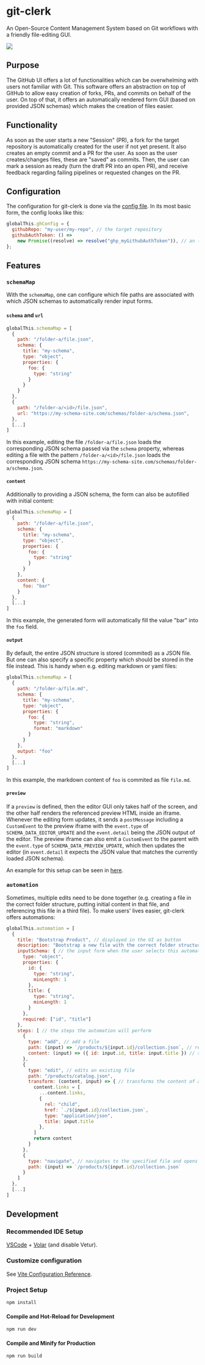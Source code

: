 # git-clerk

An Open-Source Content Management System based on Git workflows with a friendly file-editing GUI.

![](./readme.png)

## Purpose

The GitHub UI offers a lot of functionalities which can be overwhelming with users not familiar with Git. This software offers an abstraction on top of GitHub to allow easy creation of forks, PRs, and commits on behalf of the user. On top of that, it offers an automatically rendered form GUI (based on provided JSON schemas) which makes the creation of files easier.

## Functionality

As soon as the user starts a new "Session" (PR), a fork for the target repository is automatically created for the user if not yet present. It also creates an empty commit and a PR for the user. As soon as the user creates/changes files, these are "saved" as commits. Then, the user can mark a session as ready (turn the draft PR into an open PR), and receive feedback regarding failing pipelines or requested changes on the PR.

## Configuration

The configuration for git-clerk is done via the [config file](/public/config.js). In its most basic form, the config looks like this:

```js
globalThis.ghConfig = {
  githubRepo: "my-user/my-repo", // the target repository
  githubAuthToken: () =>
    new Promise((resolve) => resolve("ghp_myGithubAuthToken")), // an (async) function that returns the GitHub token for the authenticated user
};
```

## Features

### `schemaMap`

With the `schemaMap`, one can configure which file paths are associated with which JSON schemas to automatically render input forms.

#### `schema` and `url`

```js
globalThis.schemaMap = [
  {
    path: "/folder-a/file.json",
    schema: {
      title: "my-schema",
      type: "object",
      properties: {
        foo: {
          type: "string"
        }
      }
    }
  },
  {
    path: "/folder-a/<id>/file.json",
    url: "https://my-schema-site.com/schemas/folder-a/schema.json",
  },
  [...]
]
```

In this example, editing the file `/folder-a/file.json` loads the corresponding JSON schema passed via the `schema` property, whereas editing a file with the pattern `/folder-a/<id>/file.json` loads the corresponding JSON schema `https://my-schema-site.com/schemas/folder-a/schema.json`.

#### `content`

Additionally to providing a JSON schema, the form can also be autofilled with initial content:

```js
globalThis.schemaMap = [
  {
    path: "/folder-a/file.json",
    schema: {
      title: "my-schema",
      type: "object",
      properties: {
        foo: {
          type: "string"
        }
      }
    },
    content: {
      foo: "bar"
    }
  },
  [...]
]
```

In this example, the generated form will automatically fill the value "bar" into the `foo` field.

#### `output`

By default, the entire JSON structure is stored (commited) as a JSON file. But one can also specify a specific property which should be stored in the file instead. This is handy when e.g. editing markdown or yaml files:

```js
globalThis.schemaMap = [
  {
    path: "/folder-a/file.md",
    schema: {
      title: "my-schema",
      type: "object",
      properties: {
        foo: {
          type: "string",
          format: "markdown"
        }
      }
    },
    output: "foo"
  },
  [...]
]
```

In this example, the markdown content of `foo` is commited as file `file.md`.

#### `preview`

If a `preview` is defined, then the editor GUI only takes half of the screen, and the other half renders the referenced preview HTML inside an iframe. Whenever the editing form updates, it sends a `postMessage` including a `CustomEvent` to the preview iframe with the `event.type` of `SCHEMA_DATA_EDITOR_UPDATE` and the `event.detail` being the JSON output of the editor. The preview iframe can also emit a `CustomEvent` to the parent with the `event.type` of `SCHEMA_DATA_PREVIEW_UPDATE`, which then updates the editor (in `event.detail` it expects the JSON value that matches the currently loaded JSON schema).

An example for this setup can be seen in [here](https://github.com/EOX-A/git-clerk/blob/f658c6ec4604d6f0da7fe237f3f56e27a8fa0e58/public/storytelling.html).

### `automation`

Sometimes, multiple edits need to be done together (e.g. creating a file in the correct folder structure, putting initial content in that file, and referencing this file in a third file). To make users' lives easier, git-clerk offers automations:

```js
globalThis.automation = [
  {
    title: "Bootstrap Product", // displayed in the UI as button
    description: "Bootstrap a new file with the correct folder structure and ID.", // displayed in the UI as description for this automation
    inputSchema: { // the input form when the user selects this automation
      type: "object",
      properties: {
        id: {
          type: "string",
          minLength: 1
        },
        title: {
          type: "string",
          minLength: 1
        }
      },
      required: ["id", "title"]
    },
    steps: [ // the steps the automation will perform
      {
        type: "add", // add a file
        path: (input) => `/products/${input.id}/collection.json`, // references the above defined form output property "id"
        content: (input) => ({ id: input.id, title: input.title }) // sets the content of the added file, referencing "id" and "title" from the form
      },
      {
        type: "edit", // edits an existing file
        path: "/products/catalog.json",
        transform: (content, input) => { // transforms the content of an existing file
          content.links = [
            ...content.links,
            {
              rel: "child",
              href: `./${input.id}/collection.json`,
              type: "application/json",
              title: input.title
            },
          ]
          return content
        }
      },
      {
        type: "navigate", // navigates to the specified file and opens the editing view
        path: (input) => `/products/${input.id}/collection.json`
      }
    ]
  },
  [...]
]
```

## Development

### Recommended IDE Setup

[VSCode](https://code.visualstudio.com/) + [Volar](https://marketplace.visualstudio.com/items?itemName=Vue.volar) (and disable Vetur).

### Customize configuration

See [Vite Configuration Reference](https://vitejs.dev/config/).

### Project Setup

```sh
npm install
```

#### Compile and Hot-Reload for Development

```sh
npm run dev
```

#### Compile and Minify for Production

```sh
npm run build
```
